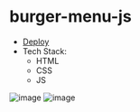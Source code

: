 # burger-menu-js

- [Deploy](https://filonushka.github.io/burger-menu-js/) 
- Tech Stack: 
  - HTML
  - CSS
  - JS

![image](https://user-images.githubusercontent.com/70750996/190931991-2f601b62-0480-4353-805e-3be85633881d.png)
![image](https://user-images.githubusercontent.com/70750996/190932030-e1bfac47-315c-4ed3-adce-157e0cc1474c.png)
